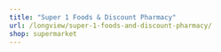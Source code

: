 ```yaml
---
title: "Super 1 Foods & Discount Pharmacy"
url: /longview/super-1-foods-and-discount-pharmacy/
shop: supermarket
---
```

